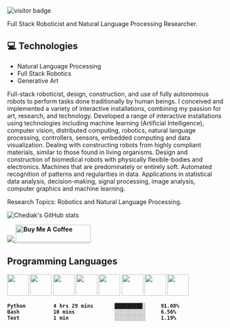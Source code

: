 ![visitor badge](https://visitor-badge.glitch.me/badge?page_id=jwenjian.visitor-badge)

Full Stack Roboticist and Natural Language Processing Researcher.

## :computer: Technologies
* Natural Language Processing
* Full Stack Robotics
* Generative Art

Full-stack roboticist, design, construction, and use of fully autonomous robots to perform tasks done traditionally by human beings. I conceived and implemented a variety of interactive installations, combining my passion for art, research, and technology.
Developed a range of interactive installations using technologies including machine learning (Artificial Intelligence), computer vision, distributed computing, robotics, natural language processing, controllers, sensors, embedded computing and data visualization. Dealing with constructing robots from highly compliant materials, similar to those found in living organisms. Design and construction of biomedical robots with physically flexible-bodies and electronics. Machines that are predominately or entirely soft. Automated recognition of patterns and regularities in data. Applications in statistical data analysis, decision-making, signal processing, image analysis, computer graphics and machine learning.

Research Topics: Robotics and Natural Language Processing.

![Chediak's GitHub stats](https://github-readme-stats.vercel.app/api?username=Chediak&theme=dark&show_icons=true)

<a href="https://www.linkedin.com/in/mattheus-chediak-3a90b3a0" alt="linkedin" target="_blank">

<img src="https://img.shields.io/badge/LinkedIn-%230077B5.svg?&style=flat-square&logo=linkedin&logoColor=white">
<b><b>
 <a href="https://www.buymeacoffee.com/chediak" target="_blank"><img src="https://www.buymeacoffee.com/assets/img/custom_images/orange_img.png" alt="Buy Me A Coffee" style="height: 41px !important;width: 174px !important;box-shadow: 0px 3px 2px 0px rgba(190, 190, 190, 0.5) !important;-webkit-box-shadow: 0px 3px 2px 0px rgba(190, 190, 190, 0.5) !important;" ></a>

  
</a>

## Programming Languages
<img src = 'https://github.com/MarikIshtar007/MarikIshtar007/blob/master/images/c-original.svg' width='50'/> 
 <img src = 'https://github.com/MarikIshtar007/MarikIshtar007/blob/master/images/cpp.svg' width='50'/> 
 <img src = 'https://github.com/MarikIshtar007/MarikIshtar007/blob/master/images/python.svg' height='50'/> 
 <img src = 'https://github.com/JuliaLang/julia-logo-graphics/blob/master/images/julia-logo-color.png' height='50'/>
 <img src = 'https://github.com/MarikIshtar007/MarikIshtar007/blob/master/images/js.svg' height='50'/> 
 <img src = 'https://img.shields.io/badge/ros-%230A0FF9.svg' width='50'/> 
 <img src = 'https://github.com/MarikIshtar007/MarikIshtar007/blob/master/images/sql.svg' width='50'/> 
 <img src = 'https://github.com/MarikIshtar007/MarikIshtar007/blob/master/images/git.svg' width='50'/>
 
<b><b>
 
```text
Python         4 hrs 29 mins       █████████░     91.08%
Bash           10 mins             ░░░░░░░░░░     6.56%
Text           1 min               ░░░░░░░░░░     1.19%
```
